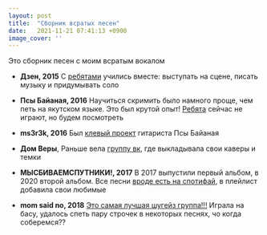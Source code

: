 ```yaml
---
layout: post
title:  "Сборник всратых песен"
date:   2021-11-21 07:41:13 +0900
image_cover: ''
---
```


Это сборник песен с моим всратым вокалом

- **Дзен, 2015**
С [ребятами](https://vk.com/ddzzeenn) учились вместе: выступать на сцене, писать музыку и придумывать соло 

- **Псы Байаная, 2016**
Научиться скримить было намного проще, чем петь на якутском языке. Это был крутой опыт! [Ребята](https://vk.com/bayanaydogs) сейчас не играют, но будем посмотреть

- **ms3r3k, 2016**
Был [клевый проект](https://vk.com/ms3r3k) гитариста Псы Байаная

- **Дом Веры**,
Раньше вела [группу вк](https://vk.com/dommmvery), где выкладывала свои каверы и темки

- **МЫСБИВАЕМСПУТНИКИ!, 2017**
В 2017 выпустили первый альбом, в 2020 второй альбом. Все песни [вроде есть на спотифай](https://open.spotify.com/artist/4ci9kRXlViZEShhzfGZi5k), в плейлист добавила свои любимые

- **mom said no, 2018**
[Это самая лучшая шугейз группа!!!](https://vk.com/tanecmamy) Играла на басу, удалось спеть пару строчек в некоторых песнях, чо когда соберемся??

<div id="vk_playlist_280434617_60916510"></div>
<script type="text/javascript" src="https://vk.com/js/api/openapi.js?169"></script>
<script type="text/javascript">
  (function() {
    VK.Widgets.Playlist("vk_playlist_280434617_60916510", 280434617, 60916510,'07a5924acaf25cdc16');
  }());
</script>


